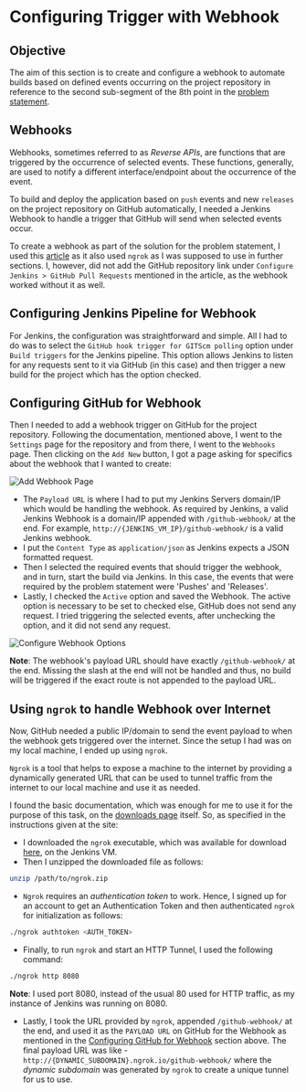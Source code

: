 # Configuring Trigger with Webhook

## Objective

The aim of this section is to create and configure a webhook to automate builds based on defined events occurring on the project repository in reference to the second sub-segment of the 8th point in the [problem statement](problem_statement.md).

## Webhooks

Webhooks, sometimes referred to as _Reverse APIs_, are functions that are triggered by the occurrence of selected events. These functions, generally, are used to notify a different interface/endpoint about the occurrence of the event.

To build and deploy the application based on `push` events and new `releases` on the project repository on GitHub automatically, I needed a Jenkins Webhook to handle a trigger that GitHub will send when selected events occur.

To create a webhook as part of the solution for the problem statement, I used this [article](https://dzone.com/articles/adding-a-github-webhook-in-your-jenkins-pipeline) as it also used `ngrok` as I was supposed to use in further sections. I, however, did not add the GitHub repository link under `Configure Jenkins > GitHub Pull Requests` mentioned in the article, as the webhook worked without it as well.

## Configuring Jenkins Pipeline for Webhook

For Jenkins, the configuration was straightforward and simple. All I had to do was to select the `GitHub hook trigger for GITScm polling` option under `Build triggers` for the Jenkins pipeline. This option allows Jenkins to listen for any requests sent to it via GitHub (in this case) and then trigger a new build for the project which has the option checked.

## Configuring GitHub for Webhook

Then I needed to add a webhook trigger on GitHub for the project repository. Following the documentation, mentioned above, I went to the `Settings` page for the repository and from there, I went to the `Webhooks` page. Then clicking on the `Add New` button, I got a page asking for specifics about the webhook that I wanted to create:

![Add Webhook Page](/img/add_webhook.png)

* The `Payload URL` is where I had to put my Jenkins Servers domain/IP which would be handling the webhook. As required by Jenkins, a valid Jenkins Webhook is a domain/IP appended with `/github-webhook/` at the end. For example, `http://{JENKINS_VM_IP}/github-webhook/` is a valid Jenkins webhook.
* I put the `Content Type` as `application/json` as Jenkins expects a JSON formatted request.
* Then I selected the required events that should trigger the webhook, and in turn, start the build via Jenkins. In this case, the events that were required by the problem statement were 'Pushes' and 'Releases'.
* Lastly, I checked the `Active` option and saved the Webhook. The active option is necessary to be set to checked else, GitHub does not send any request. I tried triggering the selected events, after unchecking the option, and it did not send any request.

![Configure Webhook Options](/img/configure_webhook.png)

**Note**: The webhook's payload URL should have exactly `/github-webhook/` at the end. Missing the slash at the end will not be handled and thus, no build will be triggered if the exact route is not appended to the payload URL.

## Using `ngrok` to handle Webhook over Internet

Now, GitHub needed a public IP/domain to send the event payload to when the webhook gets triggered over the internet. Since the setup I had was on my local machine, I ended up using `ngrok`.

`Ngrok` is a tool that helps to expose a machine to the internet by providing a dynamically generated URL that can be used to tunnel traffic from the internet to our local machine and use it as needed.

I found the basic documentation, which was enough for me to use it for the purpose of this task, on the [downloads page](https://ngrok.com/download) itself. So, as specified in the instructions given at the site:

* I downloaded the `ngrok` executable, which was available for download [here](https://ngrok.com/download), on the Jenkins VM.
* Then I unzipped the downloaded file as follows:

```bash
unzip /path/to/ngrok.zip
```

* `Ngrok` requires an _authentication token_ to work. Hence, I signed up for an account to get an Authentication Token and then authenticated `ngrok` for initialization as follows:

```bash
./ngrok authtoken <AUTH_TOKEN>
```

* Finally, to run `ngrok` and start an HTTP Tunnel, I used the following command:

```bash
./ngrok http 8080
```

**Note**: I used port 8080, instead of the usual 80 used for HTTP traffic, as my instance of Jenkins was running on 8080.

* Lastly, I took the URL provided by `ngrok`, appended `/github-webhook/` at the end, and used it as the `PAYLOAD URL` on GitHub for the Webhook as mentioned in the [Configuring GitHub for Webhook](#configuring-github-for-webhook) section above. The final payload URL was like - `http://{DYNAMIC_SUBDOMAIN}.ngrok.io/github-webhook/` where the _dynamic subdomain_  was generated by `ngrok` to create a unique tunnel for us to use.
